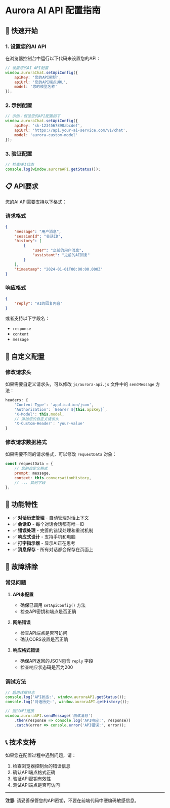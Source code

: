 # Aurora AI API 配置指南

## 🚀 快速开始

### 1. 设置您的AI API

在浏览器控制台中运行以下代码来设置您的API：

```javascript
// 设置您的AI API配置
window.auroraChat.setApiConfig({
    apiKey: '您的API密钥',
    apiUrl: '您的API端点URL',
    model: '您的模型名称'
});
```

### 2. 示例配置

```javascript
// 示例：假设您的API配置如下
window.auroraChat.setApiConfig({
    apiKey: 'sk-1234567890abcdef',
    apiUrl: 'https://api.your-ai-service.com/v1/chat',
    model: 'aurora-custom-model'
});
```

### 3. 验证配置

```javascript
// 检查API状态
console.log(window.auroraAPI.getStatus());
```

## 📋 API要求

您的AI API需要支持以下格式：

### 请求格式
```json
{
    "message": "用户消息",
    "sessionId": "会话ID",
    "history": [
        {
            "user": "之前的用户消息",
            "assistant": "之前的AI回复"
        }
    ],
    "timestamp": "2024-01-01T00:00:00.000Z"
}
```

### 响应格式
```json
{
    "reply": "AI的回复内容"
}
```

或者支持以下字段名：
- `response`
- `content` 
- `message`

## 🔧 自定义配置

### 修改请求头
如果需要自定义请求头，可以修改 `js/aurora-api.js` 文件中的 `sendMessage` 方法：

```javascript
headers: {
    'Content-Type': 'application/json',
    'Authorization': `Bearer ${this.apiKey}`,
    'X-Model': this.model,
    // 添加您的自定义请求头
    'X-Custom-Header': 'your-value'
}
```

### 修改请求数据格式
如果需要不同的请求格式，可以修改 `requestData` 对象：

```javascript
const requestData = {
    // 您的自定义格式
    prompt: message,
    context: this.conversationHistory,
    // ... 其他字段
};
```

## 🎯 功能特性

- ✅ **对话历史管理** - 自动管理对话上下文
- ✅ **会话ID** - 每个对话会话都有唯一ID
- ✅ **错误处理** - 完善的错误处理和重试机制
- ✅ **响应式设计** - 支持手机和电脑
- ✅ **打字指示器** - 显示AI正在思考
- ✅ **消息保存** - 所有对话都会保存在页面上

## 🚨 故障排除

### 常见问题

1. **API未配置**
   - 确保已调用 `setApiConfig()` 方法
   - 检查API密钥和端点是否正确

2. **网络错误**
   - 检查API端点是否可访问
   - 确认CORS设置是否正确

3. **响应格式错误**
   - 确保API返回的JSON包含 `reply` 字段
   - 检查响应状态码是否为200

### 调试方法

```javascript
// 启用详细日志
console.log('API状态:', window.auroraAPI.getStatus());
console.log('对话历史:', window.auroraAPI.getHistory());

// 测试API连接
window.auroraAPI.sendMessage('测试消息')
    .then(response => console.log('API响应:', response))
    .catch(error => console.error('API错误:', error));
```

## 📞 技术支持

如果您在配置过程中遇到问题，请：

1. 检查浏览器控制台的错误信息
2. 确认API端点格式正确
3. 验证API密钥有效性
4. 测试API端点是否可访问

---

**注意**: 请妥善保管您的API密钥，不要在前端代码中硬编码敏感信息。
